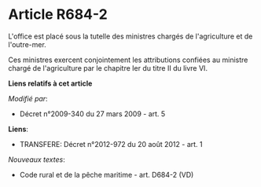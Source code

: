 # Article R684-2

L'office est placé sous la tutelle des ministres chargés de l'agriculture et de l'outre-mer. 

Ces ministres exercent conjointement les attributions confiées au ministre chargé de l'agriculture par le chapitre Ier du
titre II du livre VI.

**Liens relatifs à cet article**

_Modifié par_:

  - Décret n°2009-340 du 27 mars 2009 - art. 5

**Liens**:

  - TRANSFERE: Décret n°2012-972 du 20 août 2012 - art. 1

_Nouveaux textes_:

  - Code rural et de la pêche maritime - art. D684-2 (VD)
